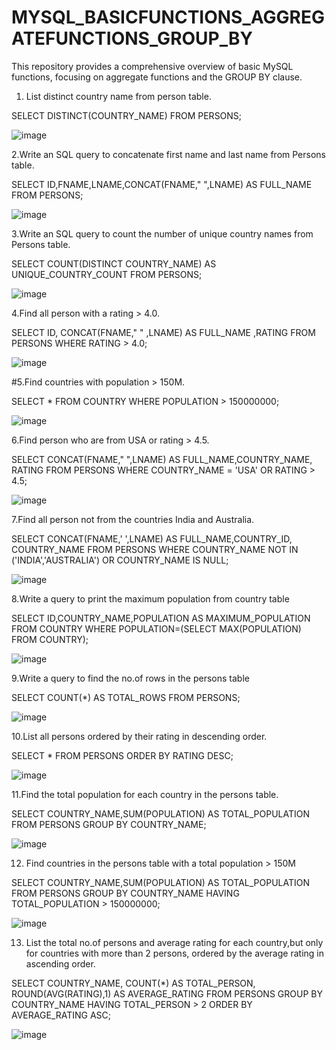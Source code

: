 # MYSQL_BASICFUNCTIONS_AGGREGATEFUNCTIONS_GROUP_BY
This repository provides a comprehensive overview of basic MySQL functions, focusing on aggregate functions and the GROUP BY clause.

1.	List distinct country name from person table.
   
SELECT DISTINCT(COUNTRY_NAME) FROM PERSONS; 

![image](https://github.com/user-attachments/assets/2314faf2-dba1-4bb3-a5a5-9a038c43f790)

2.Write an SQL query to concatenate first name and last name from Persons table.

SELECT ID,FNAME,LNAME,CONCAT(FNAME," ",LNAME) AS FULL_NAME FROM PERSONS;

![image](https://github.com/user-attachments/assets/3c54013a-f548-47ff-8c06-2957300c31db)

3.Write an SQL query to count the number of unique country names from Persons table.

SELECT COUNT(DISTINCT COUNTRY_NAME) AS UNIQUE_COUNTRY_COUNT FROM PERSONS;

![image](https://github.com/user-attachments/assets/adcea93f-2d41-4c92-8795-0862da13cae3)

4.Find all person with a rating > 4.0.

SELECT ID, CONCAT(FNAME," " ,LNAME) AS FULL_NAME ,RATING FROM  PERSONS WHERE RATING > 4.0; 

![image](https://github.com/user-attachments/assets/3caf45c6-70b9-4ed8-8fae-d24a32146b51)

#5.Find countries with population > 150M.

SELECT * FROM COUNTRY WHERE POPULATION > 150000000; 

![image](https://github.com/user-attachments/assets/908d8cf0-69b8-4374-b042-79bf8760d429)

6.Find person who are from USA or rating > 4.5.

SELECT CONCAT(FNAME," ",LNAME) AS FULL_NAME,COUNTRY_NAME, RATING FROM PERSONS WHERE COUNTRY_NAME = 'USA' OR RATING > 4.5; 

![image](https://github.com/user-attachments/assets/7f07281a-a942-486a-98cc-23bf23ee36b1)

7.Find all person not from the countries India and Australia.

SELECT CONCAT(FNAME,' ',LNAME) AS FULL_NAME,COUNTRY_ID, COUNTRY_NAME FROM PERSONS 
WHERE COUNTRY_NAME NOT IN ('INDIA','AUSTRALIA') OR COUNTRY_NAME IS NULL;  

![image](https://github.com/user-attachments/assets/5e9048d1-a6d2-4350-b760-79e1b5c3660d)

8.Write a query to print the maximum population from country table

SELECT ID,COUNTRY_NAME,POPULATION AS MAXIMUM_POPULATION FROM COUNTRY WHERE POPULATION=(SELECT MAX(POPULATION) FROM COUNTRY); 

![image](https://github.com/user-attachments/assets/1e8011fd-65d4-4ee3-b4e1-5ea780f4ff70)

9.Write a query to find the no.of rows in the persons table

SELECT COUNT(*) AS TOTAL_ROWS FROM PERSONS; 

![image](https://github.com/user-attachments/assets/b5938bb1-c249-44c9-9e23-a85d23bbc7fb)


10.List all persons ordered by their rating in descending order.

SELECT * FROM PERSONS ORDER BY RATING DESC; 

![image](https://github.com/user-attachments/assets/2713cefc-3988-401d-aa88-47ae852cfa90)

11.Find the total population for each country in the persons table.

SELECT COUNTRY_NAME,SUM(POPULATION) AS TOTAL_POPULATION FROM PERSONS GROUP BY COUNTRY_NAME; 

![image](https://github.com/user-attachments/assets/a02f6123-eb3d-43e1-bfe1-7212772b2ed7)

12. Find countries in the persons table with a total population > 150M
    
SELECT COUNTRY_NAME,SUM(POPULATION) AS TOTAL_POPULATION FROM PERSONS GROUP BY COUNTRY_NAME HAVING TOTAL_POPULATION > 150000000;

![image](https://github.com/user-attachments/assets/86d746a7-2fc4-4678-a919-ee662906bd0c)

13. List the total no.of persons and average rating for each country,but only for countries with more than 2 persons, ordered by the average rating in ascending order.
    
SELECT COUNTRY_NAME, COUNT(*) AS TOTAL_PERSON, ROUND(AVG(RATING),1) AS AVERAGE_RATING
		FROM PERSONS GROUP BY COUNTRY_NAME HAVING TOTAL_PERSON > 2 ORDER BY AVERAGE_RATING ASC;

![image](https://github.com/user-attachments/assets/e7ccb79d-4e88-48ff-b04f-7cf4e09fc7cd)


